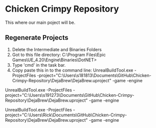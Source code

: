 # Chicken Crimpy Repository
 This where our main poject will be.


## Regenerate Projects
1) Delete the Intermediate and Binaries Folders
2) Got to this file directory: C:\Program Files\Epic Games\UE_4.20\Engine\Binaries\DotNET>
3) Type 'cmd' in the task bar.
4) Copy paste this in to the command line: UnrealBuildTool.exe -ProjectFiles -project="C:\Users\s181813\Documents\GitHub\Chicken-Crimpy-Repository\DejaBrew\DejaBrew.uproject" -game -engine

UnrealBuildTool.exe -ProjectFiles -project="C:\Users\s191273\Documents\GitHub\Chicken-Crimpy-Repository\DejaBrew\DejaBrew.uproject" -game -engine

UnrealBuildTool.exe -ProjectFiles -project="C:\Users\Rick\Documents\GitHub\Chicken-Crimpy-Repository\DejaBrew\DejaBrew.uproject" -game -engine
